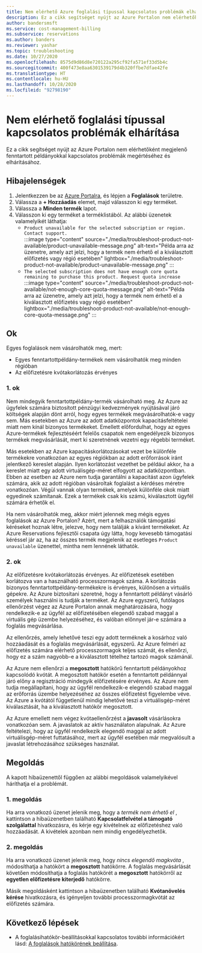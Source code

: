 ```yaml
---
title: Nem elérhető Azure foglalási típussal kapcsolatos problémák elhárítása
description: Ez a cikk segítséget nyújt az Azure Portalon nem elérhetőként megjelenő fenntartott példányokkal kapcsolatos problémák megértéséhez és elhárításához.
author: bandersmsft
ms.service: cost-management-billing
ms.subservice: reservations
ms.author: banders
ms.reviewer: yashar
ms.topic: troubleshooting
ms.date: 10/27/2020
ms.openlocfilehash: 8575d9d86d8e720122a295cf92fa571ef33d5b4c
ms.sourcegitcommit: 400f473e8aa6301539179d4b320ffbe7dfae42fe
ms.translationtype: HT
ms.contentlocale: hu-HU
ms.lasthandoff: 10/28/2020
ms.locfileid: "92798190"
---
```

# <a name="troubleshoot-reservation-type-not-available"></a>Nem elérhető foglalási típussal kapcsolatos problémák elhárítása

Ez a cikk segítséget nyújt az Azure Portalon nem elérhetőként megjelenő fenntartott példányokkal kapcsolatos problémák megértéséhez és elhárításához.

## <a name="symptoms"></a>Hibajelenségek

1. Jelentkezzen be az [Azure Portalra](https://portal.azure.com/), és lépjen a **Foglalások** területre.
2. Válassza a **+ Hozzáadás** elemet, majd válasszon ki egy terméket.
3. Válassza a **Minden termék** lapot.
4. Válasszon ki egy terméket a terméklistából. Az alábbi üzenetek valamelyikét láthatja:
    - `Product unavailable for the selected subscription or region. Contact support.`  
        :::image type="content" source="./media/troubleshoot-product-not-available/product-unavailable-message.png" alt-text="Példa arra az üzenetre, amely azt jelzi, hogy a termék nem érhető el a kiválasztott előfizetés vagy régió esetében" lightbox="./media/troubleshoot-product-not-available/product-unavailable-message.png" :::
    - `The selected subscription does not have enough core quota remaining to purchase this product. Request quota increase`  
        :::image type="content" source="./media/troubleshoot-product-not-available/not-enough-core-quota-message.png" alt-text="Példa arra az üzenetre, amely azt jelzi, hogy a termék nem érhető el a kiválasztott előfizetés vagy régió esetében" lightbox="./media/troubleshoot-product-not-available/not-enough-core-quota-message.png" :::

## <a name="cause"></a>Ok

Egyes foglalások nem vásárolhatók meg, mert:

- Egyes fenntartottpéldány-termékek nem vásárolhatók meg minden régióban
- Az előfizetésre kvótakorlátozás érvényes

### <a name="cause-1"></a>1\. ok

Nem mindegyik fenntartottpéldány-termék vásárolható meg. Az Azure az ügyfelek számára biztosított pénzügyi kedvezmények nyújtásával járó költségek alapján dönt arról, hogy egyes termékek megvásárolhatók-e vagy sem. Más esetekben az Azure az adott adatközpontok kapacitásfeltételei miatt nem kínál bizonyos termékeket. Emellett előfordulhat, hogy az egyes Azure-termékek fejlesztéséért felelős csapatok nem engedélyezik bizonyos termékek megvásárlását, mert ki szeretnének vezetni egy régebbi terméket.

Más esetekben az Azure kapacitáskorlátozásokat vezet be különféle termékekre vonatkozóan az egyes régiókban az adott erőforrások iránt jelentkező kereslet alapján. Ilyen korlátozást vezethet be például akkor, ha a kereslet miatt egy adott virtuálisgép-méret elfogyott az adatközpontban. Ebben az esetben az Azure nem tudja garantálni a kapacitást azon ügyfelek számára, akik az adott régióban vásároltak foglalást a kérdéses méretre vonatkozóan. Végül vannak olyan termékek, amelyek különféle okok miatt egyedinek számítanak. Ezek a termékek csak kis számú, kiválasztott ügyfél számára érhetők el.

Ha nem vásárolhatók meg, akkor miért jelennek meg mégis egyes foglalások az Azure Portalon? Azért, mert a felhasználók támogatási kéréseket hoznak létre, jelezve, hogy nem találják a kívánt termékeket. Az Azure Reservations fejlesztői csapata úgy látta, hogy kevesebb támogatási kéréssel jár az, ha az összes termék megjelenik az esetleges `Product unavailable` üzenettel, mintha nem lennének láthatók.

### <a name="cause-2"></a>2\. ok

Az előfizetésre kvótakorlátozás érvényes. Az előfizetések esetében korlátozva van a használható processzormagok száma. A korlátozás bizonyos fenntartottpéldány-termékekre is érvényes, különösen a virtuális gépekre. Az Azure biztosítani szeretné, hogy a fenntartott példányt vásárló személyek használni is tudják a terméket. Az Azure egyszerű, futólagos ellenőrzést végez az Azure Portalon annak meghatározására, hogy rendelkezik-e az ügyfél az előfizetésében elegendő szabad maggal a virtuális gép üzembe helyezéséhez, és valóban előnnyel jár-e számára a foglalás megvásárlása.

Az ellenőrzés, amely lehetővé teszi egy adott terméknek a kosárhoz való hozzáadását és a foglalás megvásárlását, egyszerű. Az Azure felméri az előfizetés számára elérhető processzormagok teljes számát, és ellenőrzi, hogy ez a szám nagyobb-e a kiválasztott tételhez tartozó magok számánál.

Az Azure nem ellenőrzi a **megosztott** hatókörű fenntartott példányokhoz kapcsolódó kvótát. A megosztott hatókör esetén a fenntartott példánnyal járó előny a regisztráció mindegyik előfizetésére érvényes. Az Azure nem tudja megállapítani, hogy az ügyfél rendelkezik-e elegendő szabad maggal az erőforrás üzembe helyezéséhez az összes előfizetést figyelembe véve. Az Azure a kvótától függetlenül mindig lehetővé teszi a virtuálisgép-méret kiválasztását, ha a kiválasztott hatókör megosztott.

Az Azure emellett nem végez kvótaellenőrzést a **javasolt** vásárlásokra vonatkozóan sem. A javaslatok az aktív használaton alapulnak. Az Azure feltételezi, hogy az ügyfél rendelkezik elegendő maggal az adott virtuálisgép-méret futtatásához, mert az ügyfél esetében már megvalósult a javaslat létrehozásához szükséges használat.

## <a name="solution"></a>Megoldás

A kapott hibaüzenettől függően az alábbi megoldások valamelyikével háríthatja el a problémát.

### <a name="solution-1"></a>1\. megoldás

Ha arra vonatkozó üzenet jelenik meg, hogy a _termék nem érhető el_ , kattintson a hibaüzenetben található **Kapcsolatfelvétel a támogató szolgálattal** hivatkozásra, és kérje egy kivételnek az előfizetéshez való hozzáadását. A kivételek azonban nem mindig engedélyezhetők.

### <a name="solution-2"></a>2\. megoldás

Ha arra vonatkozó üzenet jelenik meg, hogy _nincs elegendő magkvóta_ , módosíthatja a hatókört a **megosztott** hatókörre. A foglalás megvásárlását követően módosíthatja a foglalás hatókörét a **megosztott** hatókörről az **egyetlen előfizetésre kiterjedő** hatókörre.

Másik megoldásként kattintson a hibaüzenetben található **Kvótanövelés kérése** hivatkozásra, és igényeljen további processzormagkvótát az előfizetés számára.

## <a name="next-steps"></a>Következő lépések

- A foglalásihatókör-beállításokkal kapcsolatos további információkért lásd: [A foglalások hatókörének beállítása](prepare-buy-reservation.md#scope-reservations).